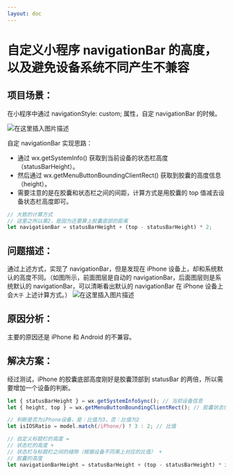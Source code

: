 ```yaml
---
layout: doc
---
```


# 自定义小程序 navigationBar 的高度，以及避免设备系统不同产生不兼容

## 项目场景：

在小程序中通过 navigationStyle: custom; 属性，自定 navigationBar 的时候。

![在这里插入图片描述](../../public/images-blog/program/20210414112718906.png)

自定 navigationBar 实现思路：

- 通过 wx.getSystemInfo() 获取到当前设备的状态栏高度（statusBarHeight）。
- 然后通过 wx.getMenuButtonBoundingClientRect() 获取到胶囊的高度信息（height）。
- 需要注意的是在胶囊和状态栏之间的间距，计算方式是用胶囊的 top 值减去设备状态栏高度即可。

```js
// 大致的计算方式
// 这里之所以乘2，是因为还要算上胶囊底部的距离
let navigationBar = statusBarHeight + (top - statusBarHeight) * 2;
```

## 问题描述：

通过上述方式，实现了 navigationBar，但是发现在 iPhone 设备上，却和系统默认的高度不同。（如图所示，前面图层是自动的 navigationBar，后面图层则是系统默认的 navigationBar，可以清晰看出默认的 navigationBar 在 iPhone 设备上会`大于` 上述计算方式。）
![在这里插入图片描述](../../public/images-blog/program/20210414113812989.png)

## 原因分析：

主要的原因还是 iPhone 和 Android 的不兼容。

## 解决方案：

经过测试，iPhone 的胶囊底部高度刚好是胶囊顶部到 statusBar 的两倍，所以需要增加一个设备的判断。

```js
let { statusBarHeight } = wx.getSystemInfoSync(); // 当前设备信息
let { height, top } = wx.getMenuButtonBoundingClientRect(); // 胶囊状态信息

// 判断是否为iPhone设备，是：比值为3，否：比值为2
let isIOSRatio = model.match(/iPhone/) ? 3 : 2; // 比值

// 自定义标题栏的高度 =
// 状态栏的高度 +
// 状态栏与标题栏之间的缝隙（根据设备不同乘上对应的比值） +
// 胶囊的高度
let navigationBarHeight = statusBarHeight + (top - statusBarHeight) * isIOSRatio + height);
```
